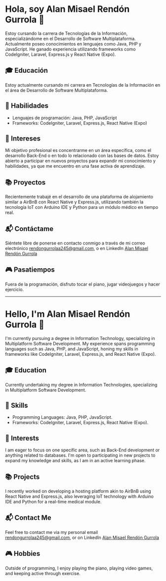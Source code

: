 # Hola, soy Alan Misael Rendón Gurrola 👋

Estoy cursando la carrera de Tecnologías de la Información, especializándome en el Desarrollo de Software Multiplataforma. Actualmente poseo conocimientos en lenguajes como Java, PHP y JavaScript. He ganado experiencia utilizando frameworks como CodeIgniter, Laravel, Express.js y React Native (Expo).

## 🎓 Educación

Estoy actualmente cursando mi carrera en Tecnologías de la Información en el área de Desarrollo de Software Multiplataforma.

## 💼 Habilidades

- Lenguajes de programación: Java, PHP, JavaScript
- Frameworks: CodeIgniter, Laravel, Express.js, React Native (Expo)

## 🌱 Intereses 

Mi objetivo profesional es concentrarme en un área específica, como el desarrollo Back-End o en todo lo relacionado con las bases de datos. Estoy abierto a participar en nuevos proyectos para expandir mi conocimiento y habilidades, ya que me encuentro en una fase activa de aprendizaje.

## 📚 Proyectos

Recientemente trabajé en el desarrollo de una plataforma de alojamiento similar a AirBnB con React Native y Express.js, utilizando también la tecnología IoT con Arduino IDE y Python para un módulo médico en tiempo real.

## 📬 Contáctame

Siéntete libre de ponerse en contacto conmigo a través de mi correo electrónico rendongurrolaa245@gmail.com, o en LinkedIn [Alan Misael Rendón Gurrola](www.linkedin.com/in/alan-misael-rendon-gurrola-49625927a)

## 🎮 Pasatiempos

Fuera de la programación, disfruto tocar el piano, jugar videojuegos y hacer ejercicio.

---

# Hello, I'm Alan Misael Rendón Gurrola 👋

I'm currently pursuing a degree in Information Technology, specializing in Multiplatform Software Development. My experience spans programming languages such as Java, PHP, and JavaScript, honing my skills in frameworks like CodeIgniter, Laravel, Express.js, and React Native (Expo).

## 🎓 Education

Currently undertaking my degree in Information Technologies, specializing in Multiplatform Software Development.

## 💼 Skills

- Programming Languages: Java, PHP, JavaScript.
- Frameworks: CodeIgniter, Laravel, Express.js, React Native (Expo).

## 🌱 Interests 

I am eager to focus on one specific area, such as Back-End development or anything related to databases. I'm open to participating in new projects to expand my knowledge and skills, as I am in an active learning phase.

## 📚 Projects

I recently worked on developing a hosting platform akin to AirBnB using React Native and Express.js, also leveraging IoT technology with Arduino IDE and Python for a real-time medical module.

## 📬 Contact Me

Feel free to contact me via my personal email rendongurrolaa245@gmail.com, or on LinkedIn [Alan Misael Rendón Gurrola](www.linkedin.com/in/alan-misael-rendon-gurrola-49625927a)

## 🎮 Hobbies

Outside of programming, I enjoy playing the piano, playing video games, and keeping active through exercise.
